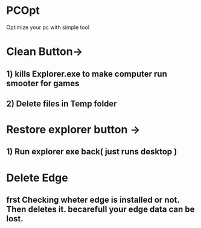 # PCOpt
 Optimize your pc with simple tool

# Clean Button->
## 1) kills Explorer.exe to make computer run smooter for games
## 2) Delete files in Temp folder

# Restore explorer button ->
## 1) Run explorer exe back( just runs desktop ) 

# Delete Edge
## frst Checking wheter edge is installed or not. Then deletes it. becarefull your edge data can be lost.